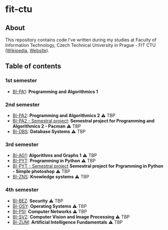 # fit-ctu

## About
This repository contains code I've written during my studies at Faculty of Information Technology, Czech Technical University in Prague - FIT CTU ([Wikipedia](https://en.wikipedia.org/wiki/Faculty_of_Information_Technology,_Czech_Technical_University_in_Prague), [Website](https://fit.cvut.cz/cs)).

## Table of contents
### 1st semester
* [BI-PA1](/bi-pa1): **Programming and Algorithmics 1**

### 2nd semester
* [BI-PA2](/bi-pa2): **Programming and Algorithmics 2** :warning: TBP
* [BI-PA2 - Semestral project](/bi-pa2-pacman): **Semestral project for Programming and Algorithmics 2 - Pacman** :warning: TBP
* [BI-DBS](/bi-dbs): **Database Systems** :warning: TBP

### 3rd semester
* [BI-AG1](/bi-ag1): **Algorithms and Graphs 1** :warning: TBP
* [BI-PYT](/bi-pyt): **Programming in Python** :warning: TBP
* [BI-PYT - Semestral project](/bi-pyt-simple-photoshop) **Semestral project for Prgramming in Python - Simple photoshop** :warning: TBP
* [BI-ZNS](/bi-zns): **Knowledge systems** :warning: TBP

### 4th semester
* [BI-BEZ](/bi-bez): **Security** :warning: TBP
* [BI-OSY](/bi-osy): **Operating Systems** :warning: TBP
* [BI-PSI](/bi-psi): **Computer Networks** :warning: TBP
* [BI-SVZ](/bi-svz): **Computer Vision and Image Processing** :warning: TBP
* [BI-ZUM](/bi-zum): **Artificial Intelligence Fundamentals** :warning: TBP
